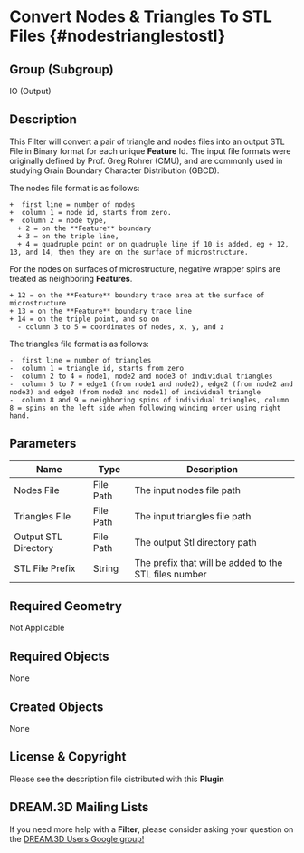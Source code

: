 Convert Nodes & Triangles To STL Files {#nodestrianglestostl}
=============

## Group (Subgroup) ##
IO (Output)

## Description ##
This Filter will convert a pair of triangle and nodes files into an output STL File in Binary format for each unique **Feature** Id.  The input file formats were originally defined by Prof. Greg Rohrer (CMU), and are commonly used in studying Grain Boundary Character Distribution (GBCD). 

The nodes file format is as follows:

    +  first line = number of nodes
    +  column 1 = node id, starts from zero.
    +  column 2 = node type,
      + 2 = on the **Feature** boundary
      + 3 = on the triple line,
      + 4 = quadruple point or on quadruple line if 10 is added, eg + 12, 13, and 14, then they are on the surface of microstructure.

For the nodes on surfaces of microstructure, negative wrapper spins are treated as neighboring **Features**.

    + 12 = on the **Feature** boundary trace area at the surface of microstructure
    + 13 = on the **Feature** boundary trace line
    + 14 = on the triple point, and so on
      - column 3 to 5 = coordinates of nodes, x, y, and z


The triangles file format is as follows:

    -  first line = number of triangles
    -  column 1 = triangle id, starts from zero
    -  column 2 to 4 = node1, node2 and node3 of individual triangles
    -  column 5 to 7 = edge1 (from node1 and node2), edge2 (from node2 and node3) and edge3 (from node3 and node1) of individual triangle
    -  column 8 and 9 = neighboring spins of individual triangles, column 8 = spins on the left side when following winding order using right hand.

## Parameters ##

| Name | Type | Description |
|------|------|-------------|
| Nodes File | File Path | The input nodes file path |
| Triangles File | File Path | The input triangles file path |
| Output STL Directory | File Path | The output Stl directory path |
| STL File Prefix | String | The prefix that will be added to the STL files number |

## Required Geometry ##
Not Applicable

## Required Objects ##
None

## Created Objects ##
None


## License & Copyright ##

Please see the description file distributed with this **Plugin**

## DREAM.3D Mailing Lists ##

If you need more help with a **Filter**, please consider asking your question on the [DREAM.3D Users Google group!](https://groups.google.com/forum/?hl=en#!forum/dream3d-users)


